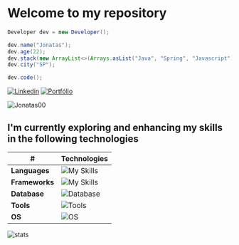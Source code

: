 # Welcome to my repository

```java
Developer dev = new Developer();

dev.name("Jonatas");
dev.age(22);
dev.stack(new ArrayList<>(Arrays.asList("Java", "Spring", "Javascript")))
dev.city("SP");

dev.code();
```

[![Linkedin](https://img.shields.io/badge/LinkedIn-c9c9c9?style=for-the-badge&logo=linkedIn&logoColor=white)](https://www.linkedin.com/in/jonatasrodrigues-tech/)
[![Portfólio](https://img.shields.io/badge/Portfolio-c9c9c9?style=for-the-badge)](https://jonatas00.github.io/portfolio/)

<img src="https://komarev.com/ghpvc/?username=Jonatas00" alt="Jonatas00" />

## I'm currently exploring and enhancing my skills in the following technologies

| **#**          | **Technologies**                                               |
| -------------- | -------------------------------------------------------------- |
| **Languages**  | ![My Skills](https://skillicons.dev/icons?i=java,go,js)        |
| **Frameworks** | ![My Skills](https://skillicons.dev/icons?i=spring,vue)        |
| **Database**   | ![Database](https://skillicons.dev/icons?i=mysql,postgres)     |
| **Tools**      | ![Tools](https://skillicons.dev/icons?i=vscode,postman,docker) |
| **OS**         | ![OS](https://skillicons.dev/icons?i=windows,linux)            |

![stats](https://github-readme-status00.vercel.app/api/top-langs/?username=jonatas00&theme=dark&layout=compact)
